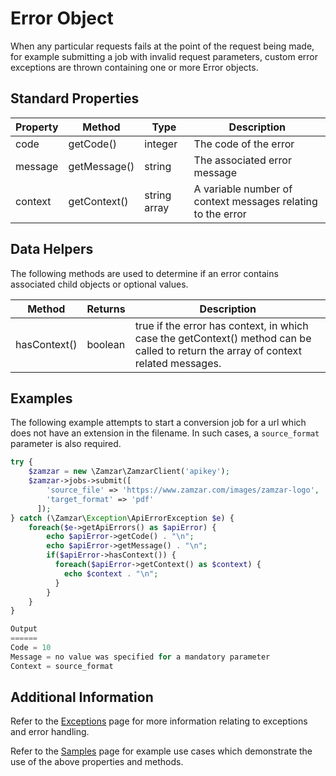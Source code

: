 # Error Object

When any particular requests fails at the point of the request being made, for example submitting a job with invalid request parameters, custom error exceptions are thrown containing one or more Error objects.

## Standard Properties

Property | Method | Type | Description
---------|--------|------|-------------
code | getCode() | integer | The code of the error
message | getMessage() | string | The associated error message
context | getContext() | string array | A variable number of context messages relating to the error

## Data Helpers

The following methods are used to determine if an error contains associated child objects or optional values.

Method | Returns | Description
-------|---------|-----------
hasContext() | boolean | true if the error has context, in which case the getContext() method can be called to return the array of context related messages.

## Examples

The following example attempts to start a conversion job for a url which does not have an extension in the filename. In such cases, a <code>source_format</code> parameter is also required.

```php
try {
    $zamzar = new \Zamzar\ZamzarClient('apikey');
  	$zamzar->jobs->submit([
      	'source_file' => 'https://www.zamzar.com/images/zamzar-logo',
      	'target_format' => 'pdf'
      ]);
} catch (\Zamzar\Exception\ApiErrorException $e) {
    foreach($e->getApiErrors() as $apiError) {
        echo $apiError->getCode() . "\n";
        echo $apiError->getMessage() . "\n";
        if($apiError->hasContext()) {
          foreach($apiError->getContext() as $context) {
            echo $context . "\n";
          }
        }
    }
}
```

```php
Output
======
Code = 10
Message = no value was specified for a mandatory parameter
Context = source_format
```

## Additional Information

Refer to the [Exceptions](exceptions.md) page for more information relating to exceptions and error handling.

Refer to the [Samples](samples.md) page for example use cases which demonstrate the use of the above properties and methods.